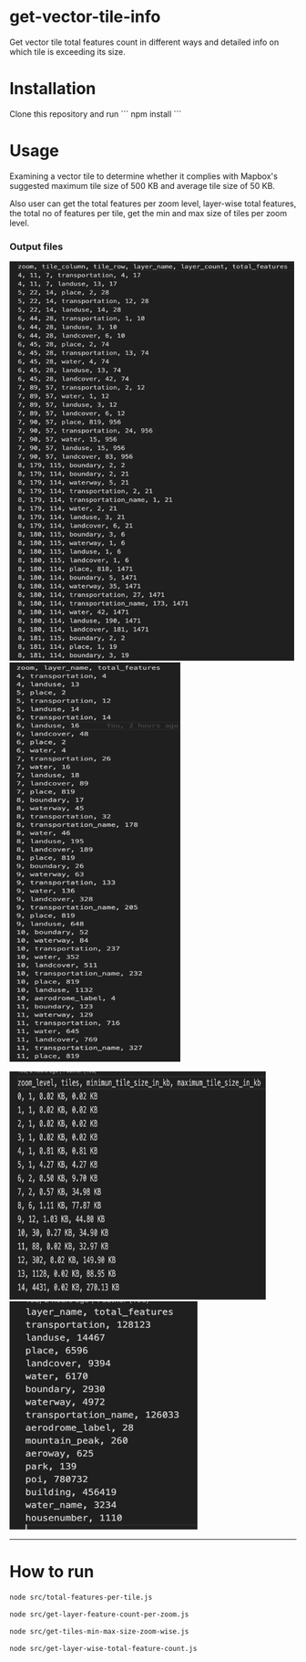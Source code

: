 # get-vector-tile-info

Get vector tile total features count in different ways and detailed info on which tile is exceeding its size.

<h1>Installation</h1>
Clone this repository and run ``` npm install ```

<h1>Usage</h1>
 Examining a vector tile to determine whether it complies with Mapbox's suggested maximum tile size of 500 KB and average tile size of 50 KB.

 Also user can get the total features per zoom level, layer-wise total features, the total no of features per tile, get the min and max size of tiles per zoom level.

<h3> Output files</h3>

<img alt="image" width="500"  height="700" src="media/img-a.png"> <img alt="image" height="700" width="300" src="media/img-d.png">

<img alt="image" width="450" height="400" src="media/img-b.png"> <img alt="image" width="330" height="400" src="media/img-c.png">


<hr>



<h1>How to run</h1>

```
node src/total-features-per-tile.js
```
	 
```
node src/get-layer-feature-count-per-zoom.js
```

```
node src/get-tiles-min-max-size-zoom-wise.js
```
 
```
node src/get-layer-wise-total-feature-count.js
```
